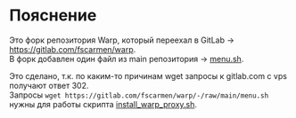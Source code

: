 # Пояснение
Это форк репозитория Warp, который переехал в GitLab -> https://gitlab.com/fscarmen/warp.  
В форк добавлен один файл из main репозитория -> [menu.sh](https://gitlab.com/fscarmen/warp/-/blob/main/menu.sh).  

Это сделано, т.к. по каким-то причинам wget запросы к gitlab.com с vps получают ответ 302.  
Запросы `wget https://gitlab.com/fscarmen/warp/-/raw/main/menu.sh` нужны для работы скрипта [install_warp_proxy.sh](https://github.com/Dandellion007/x-ui-scripts/blob/main/install_warp_proxy.sh).
